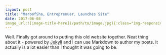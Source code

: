 ```yaml
---
layout: post
title: "MaroofSha, Entreprenuer, Launches Site"
date: 2017-06-08
image_url:![image-title-here](/path/to/image.jpg){:class="img-responsive"}
---
```


Well. Finally got around to putting this old website together. Neat thing about it - powered by [Jekyll](http://jekyllrb.com) and I can use Markdown to author my posts. It actually is a lot easier than I thought it was going to be.
